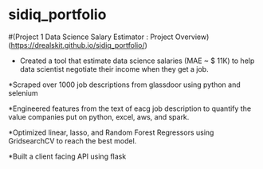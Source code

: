 # sidiq_portfolio
#(Project 1 Data Science Salary Estimator : Project Overview)(https://drealskit.github.io/sidiq_portfolio/)

* Created a tool that estimate data science salaries (MAE ~ $ 11K) to help data scientist negotiate their income when they get a job.

*Scraped over 1000 job descriptions from glassdoor using python and selenium

*Engineered features from the text of eacg job description to quantify the value companies put on python, excel, aws, and spark.

*Optimized linear, lasso, and Random Forest Regressors using GridsearchCV to reach the best model.

*Built a client facing API using flask 
